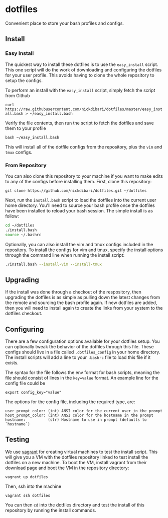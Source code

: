 # dotfiles
Convenient place to store your bash profiles and configs.

## Install

### Easy Install

The quickest way to install these dotfiles is to use the `easy_install` script. This one script will do the work of downloading and configuring the dotfiles for your user profile. This avoids having to clone the whole repository to setup the configs.

To perform an install with the `easy_install` script, simply fetch the script from Github

`curl https://raw.githubusercontent.com/nickdibari/dotfiles/master/easy_install.bash > ~/easy_install.bash`

Verify the file contents, then run the script to fetch the dotfiles and save them to your profile

`bash ~/easy_install.bash`

This will install all of the dotfile configs from the repository, plus the `vim` and `tmux` configs.

### From Repository

You can also clone this repository to your machine if you want to make edits to any of the configs before installing them. First, clone this repository:

`git clone https://github.com/nickdibari/dotfiles.git ~/dotfiles`

Next, run the `install.bash` script to load the dotfiles into the current user home directory. You'll need to source your bash profile once the dotfiles have been installed to reload your bash session. The simple install is as follow:

```bash
cd ~/dotfiles
./install.bash
source ~/.bashrc
```

Optionally, you can also install the vim and tmux configs included in the repository. To install the configs for vim and tmux, specify the install options through the command line when running the install script:

```bash
./install.bash --install-vim --install-tmux
```

## Upgrading

If the install was done through a checkout of the respository, then upgrading the dotfiles is as simple as pulling down the latest changes from the remote and sourcing the bash profile again. If new dotfiles are added, then you will need to install again to create the links from your system to the dotfiles checkout.

## Configuring

There are a few configuration options available for your dotfiles setup. You can optionally tweak the behavior of the dotfiles through this file.
These configs should live in a file called `.dotfiles_config` in your home directory. The install scripts will add a line to your `.bashrc` file to load this file if it exists.

The syntax for the file follows the env format for bash scripts, meaning the file should consist of lines in the `key=value` format. An example line for the config file could be

`export config_key="value"`

The options for the config file, including the required type, are:

```
user_prompt_color: (int) ANSI color for the current user in the prompt
host_prompt_color: (int) ANSI color for the hostname in the prompt
hostname:          (str) Hostname to use in prompt (defaults to `hostname`)
```

## Testing

We use [vagrant](https://www.vagrantup.com/) for creating virtual machines to test the install script. This will give you a VM with the dotfiles repository linked to test install the dotfiles on a new machine. To boot the VM, install vagrant from their download page and boot the VM in the repository directory:

`vagrant up dotfiles`

Then, ssh into the machine

`vagrant ssh dotfiles`

You can then `cd` into the dotfiles directory and test the install of this repository by running the install commands.
